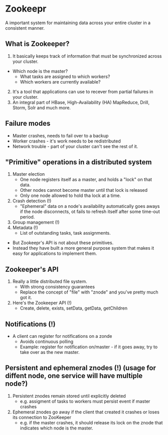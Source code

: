 # Zookeepr
A important system for maintaining data across your entire cluster in a consistent manner.
## What is Zookeeper?
1. It basically keeps track of information that must be synchronized across your cluster.
  * Which node is the master?
    * What tasks are assigned to which workers?
    * Which workers are currently available?
2. It's a tool that applications can use to recever from partial failures in your cluster.
3. An integral part of HBase, High-Availability (HA) MapReduce, Drill, Storm, Solr and much more.

## Failure modes
* Master crashes, needs to fail over to a backup
* Worker crashes - it's work needs to be redistributed
* Network trouble - part of your cluster can't see the rest of it.


## "Primitive" operations in a distributed system
1. Master election
    * One node registers itself as a master, and holds a "lock" on that data.
    * Other nodes cannot become master until that lock is released
    * Only one node allowed to hold tha lock at a time.
2. Crash detection (!)
    * "Ephemeral" data on a node's availability automatically goes aways if the node disconnects, ot fails to refresh itself after some time-out period.
3. Group management (!)
4. Metadata (!)
    * List of outstanding tasks, task assignments.

* But Zookeepr's API is not about these primitives.
* Instead they have built a more general purpose system that makes it easy for applications to implement them.

## Zookeeper's API
1. Really a little distributed file system.
    * With strong consistency guarantees
    * Replace the concept of "file" with "znode" and you've pretty much got it.
2. Here's the Zookeeper API (!)
    * Create, delete, exists, setData, getData, getChildren

## Notifications (!)
* A client can register for notifications on a zonde
    * Avoids continuous polling
    * Example: register for notification on/master - if it goes away, try to take over as the new master.

## Persistent and ephemeral znodes (!) (usage for diffent node, one service will have multiple node?)
1. Persistent znodes remain stored until explicitly deleted
    * e.g. assigment of tasks to workers must persist event if master crashes
2. Ephemeral znodes go away if the client that created it crashes or loses its connection to ZooKeeper
    * e.g. if the master crashes, it should release its lock on the znode that indicates which node is the master.
